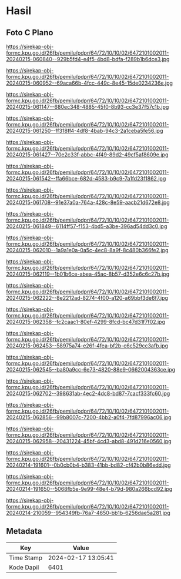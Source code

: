 # Hasil

## Foto C Plano

https://sirekap-obj-formc.kpu.go.id/26fb/pemilu/pdpr/64/72/10/10/02/6472101002011-20240215-060840--929b5fd4-e4f5-4bd8-bdfa-f289b1b6dce3.jpg

https://sirekap-obj-formc.kpu.go.id/26fb/pemilu/pdpr/64/72/10/10/02/6472101002011-20240215-060952--69aca66b-4fcc-449c-8e45-15de0234236e.jpg

https://sirekap-obj-formc.kpu.go.id/26fb/pemilu/pdpr/64/72/10/10/02/6472101002011-20240215-061147--680ec348-4885-45f0-8b93-cc3e37f57c1b.jpg

https://sirekap-obj-formc.kpu.go.id/26fb/pemilu/pdpr/64/72/10/10/02/6472101002011-20240215-061250--ff318ff4-4df8-4bab-94c3-2a1ceba5fe56.jpg

https://sirekap-obj-formc.kpu.go.id/26fb/pemilu/pdpr/64/72/10/10/02/6472101002011-20240215-061427--70e2c33f-abbc-4f49-89d2-49cf5af8609e.jpg

https://sirekap-obj-formc.kpu.go.id/26fb/pemilu/pdpr/64/72/10/10/02/6472101002011-20240215-061542--ffa66bce-682d-4583-b9c9-7a1fd23f1862.jpg

https://sirekap-obj-formc.kpu.go.id/26fb/pemilu/pdpr/64/72/10/10/02/6472101002011-20240215-061708--91e37a0a-764a-428c-8e59-aacb21d672e8.jpg

https://sirekap-obj-formc.kpu.go.id/26fb/pemilu/pdpr/64/72/10/10/02/6472101002011-20240215-061849--6114ff57-f153-4bd5-a3be-396ad54dd3c0.jpg

https://sirekap-obj-formc.kpu.go.id/26fb/pemilu/pdpr/64/72/10/10/02/6472101002011-20240215-062010--1a9a1e0a-0a5c-4ec8-8a9f-8c480b366fe2.jpg

https://sirekap-obj-formc.kpu.go.id/26fb/pemilu/pdpr/64/72/10/10/02/6472101002011-20240215-062119--1b01b6ce-abea-45ac-8b57-d352e6c6c27b.jpg

https://sirekap-obj-formc.kpu.go.id/26fb/pemilu/pdpr/64/72/10/10/02/6472101002011-20240215-062222--8e2212ad-8274-4f00-a120-a69bbf3de6f7.jpg

https://sirekap-obj-formc.kpu.go.id/26fb/pemilu/pdpr/64/72/10/10/02/6472101002011-20240215-062358--fc2caac1-80ef-4299-8fcd-bc47d31f7f02.jpg

https://sirekap-obj-formc.kpu.go.id/26fb/pemilu/pdpr/64/72/10/10/02/6472101002011-20240215-062453--58975a74-e26f-4fea-bf2b-c6c529cc3afb.jpg

https://sirekap-obj-formc.kpu.go.id/26fb/pemilu/pdpr/64/72/10/10/02/6472101002011-20240215-062545--ba80a9cc-6e73-4820-88e9-0662004363ce.jpg

https://sirekap-obj-formc.kpu.go.id/26fb/pemilu/pdpr/64/72/10/10/02/6472101002011-20240215-062702--398631ab-4ec2-4dc8-bd87-7cacf333fc60.jpg

https://sirekap-obj-formc.kpu.go.id/26fb/pemilu/pdpr/64/72/10/10/02/6472101002011-20240215-062856--99b8007c-7200-4bb2-a0f4-7fd87996ac06.jpg

https://sirekap-obj-formc.kpu.go.id/26fb/pemilu/pdpr/64/72/10/10/02/6472101002011-20240215-062958--20431224-45bf-4cd3-abd8-491d216e0560.jpg

https://sirekap-obj-formc.kpu.go.id/26fb/pemilu/pdpr/64/72/10/10/02/6472101002011-20240214-191601--0b0cb0b4-b383-41bb-bd82-cf42b0b86edd.jpg

https://sirekap-obj-formc.kpu.go.id/26fb/pemilu/pdpr/64/72/10/10/02/6472101002011-20240214-191650--5068fb5e-9e99-48e4-b79d-980a266bcd92.jpg

https://sirekap-obj-formc.kpu.go.id/26fb/pemilu/pdpr/64/72/10/10/02/6472101002011-20240214-210059--954349fb-76a7-4650-bb1b-6256dae5a281.jpg


## Metadata

| Key        | Value               |
| ---------- | ------------------- |
| Time Stamp | 2024-02-17 13:05:41 |
| Kode Dapil | 6401                |



